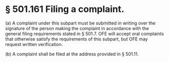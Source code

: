 # § 501.161   Filing a complaint.

(a) A complaint under this subpart must be submitted in writing over the signature of the person making the complaint in accordance with the general filing requirements stated in § 501.7. OFE will accept oral complaints that otherwise satisfy the requirements of this subpart, but OFE may request written verification. 


(b) A complaint shall be filed at the address provided in § 501.11. 




